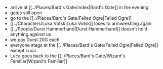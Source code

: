 - arrive at [[../Places/Bard's Gate/index|Bard's Gate]] in the evening
- gates still open
- go to the [[../Places/Bard's Gate/Felled Ogre|Felled Ogre]]
- [[../Characters/Luka Votsk|Luka Votsk]] loses to armwrestling again
- [[../People/Durst Hammerhand|Durst Hammerhand]] doesn't hold anything against us
- we pay Durst 20G each
- everyone stags at the [[../Places/Bard's Gate/Felled Ogre|Felled Ogre]] except Luca
- Luca goes back to the [[../Places/Bard's Gate/Wizard's Familiar|Wizard's Familiar]]
